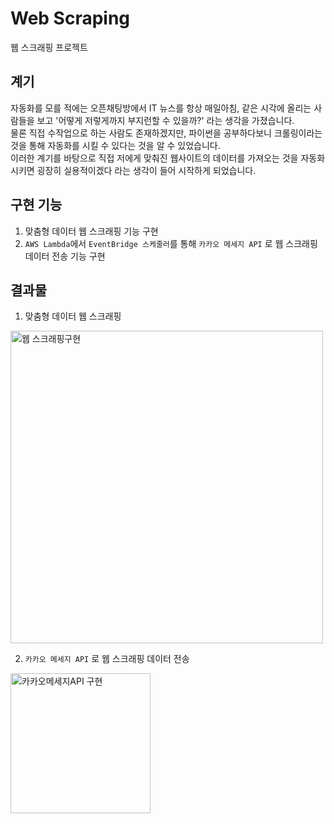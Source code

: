 # Web Scraping
웹 스크래핑 프로젝트 

## 계기 
자동화를 모를 적에는 오픈채팅방에서 IT 뉴스를 항상 매일아침, 같은 시각에 올리는 사람들을 보고 '어떻게 저렇게까지 부지런할 수 있을까?' 라는 생각을 가졌습니다. <br>
물론 직접 수작업으로 하는 사람도 존재하겠지만, 파이썬을 공부하다보니 크롤링이라는 것을 통해 자동화를 시킬 수 있다는 것을 알 수 있었습니다. <br>
이러한 계기를 바탕으로 직접 저에게 맞춰진 웹사이트의 데이터를 가져오는 것을 자동화 시키면 굉장히 실용적이겠다 라는 생각이 들어 시작하게 되었습니다. <br>

## 구현 기능 
1. 맞춤형 데이터 웹 스크래핑 기능 구현 
2. `AWS Lambda`에서 `EventBridge 스케줄러`를 통해 `카카오 메세지 API` 로 웹 스크래핑 데이터 전송 기능 구현 


## 결과물

1. 맞춤형 데이터 웹 스크래핑 
<img width="500" alt="웹 스크래핑구현" src="https://github.com/wanghoreng/Web-Scraping/assets/140323690/a7952048-34ff-4a75-88fb-3da01212c991">

2. `카카오 메세지 API` 로 웹 스크래핑 데이터 전송
<img width="224" alt="카카오메세지API 구현" src="https://github.com/wanghoreng/Web-Scraping/assets/140323690/0b3844cc-0568-4116-b252-2d6bed77e89f">   


   



